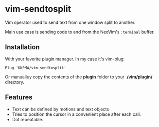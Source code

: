 # vim-sendtosplit

Vim operator used to send text from one window split to another.

Main use case is sending code to and from the NeoVim's `:terminal` buffer.

## Installation ##

With your favorite plugin manager. In my case it's vim-plug:

`Plug 'KKPMW/vim-sendtosplit'`

Or manualluy copy the contents of the **plugin** folder to your
**./vim/plugin/** directory.

## Features ##

* Text can be defined by motions and text objects
* Tries to position the cursor in a convenient place after each call.
* Dot repeatable.

